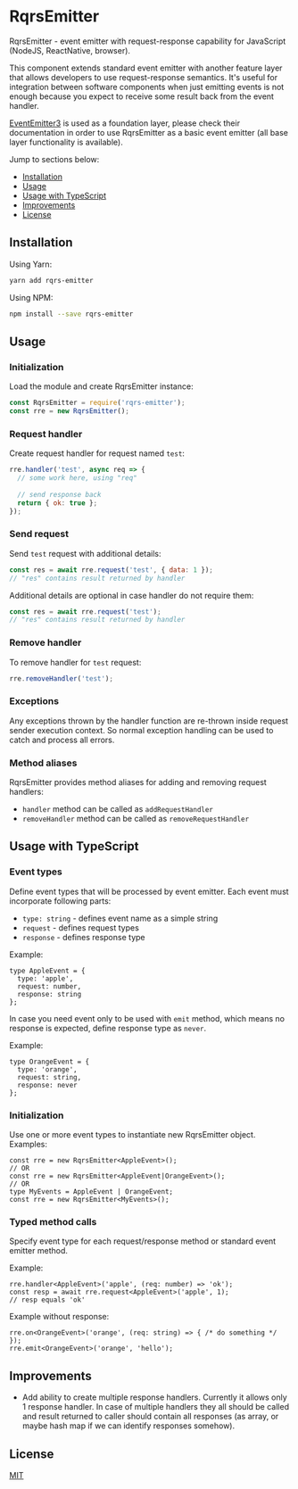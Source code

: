 # RqrsEmitter

RqrsEmitter - event emitter with request-response capability for JavaScript 
(NodeJS, ReactNative, browser).

This component extends standard event emitter with another feature layer that 
allows developers to use request-response semantics. It's useful for integration 
between software components when just emitting events is not enough because you 
expect to receive some result back from the event handler.

[EventEmitter3](https://github.com/primus/eventemitter3) is used as a foundation 
layer, please check their documentation in order to use RqrsEmitter as a basic 
event emitter (all base layer functionality is available).

Jump to sections below:

* [Installation](#installation)
* [Usage](#usage)
* [Usage with TypeScript](#usage-with-typescript)
* [Improvements](#improvements)
* [License](#license)


## Installation

Using Yarn:
```bash
yarn add rqrs-emitter
```

Using NPM:
```bash
npm install --save rqrs-emitter
```


## Usage

### Initialization

Load the module and create RqrsEmitter instance:
```js
const RqrsEmitter = require('rqrs-emitter');
const rre = new RqrsEmitter();
```

### Request handler

Create request handler for request named `test`:
```js
rre.handler('test', async req => {
  // some work here, using "req"
  
  // send response back
  return { ok: true };
});
```

### Send request

Send `test` request with additional details:
```js
const res = await rre.request('test', { data: 1 });
// "res" contains result returned by handler
```

Additional details are optional in case handler do not require them:
```js
const res = await rre.request('test');
// "res" contains result returned by handler
```

### Remove handler

To remove handler for `test` request:
```js
rre.removeHandler('test');
```

### Exceptions

Any exceptions thrown by the handler function are re-thrown inside request 
sender execution context. So normal exception handling can be used to catch and 
process all errors.

### Method aliases

RqrsEmitter provides method aliases for adding and removing request handlers:

- `handler` method can be called as `addRequestHandler`
- `removeHandler` method can be called as `removeRequestHandler`


## Usage with TypeScript

### Event types

Define event types that will be processed by event emitter. Each event must 
incorporate following parts:
- `type: string` - defines event name as a simple string
- `request` - defines request types
- `response` - defines response type

Example:
```
type AppleEvent = {
  type: 'apple',
  request: number,
  response: string
};
```

In case you need event only to be used with `emit` method, which means no 
response is expected, define response type as `never`.

Example:
```
type OrangeEvent = {
  type: 'orange',
  request: string,
  response: never
};
```

### Initialization

Use one or more event types to instantiate new RqrsEmitter object. Examples:
```
const rre = new RqrsEmitter<AppleEvent>();
// OR
const rre = new RqrsEmitter<AppleEvent|OrangeEvent>();
// OR
type MyEvents = AppleEvent | OrangeEvent;
const rre = new RqrsEmitter<MyEvents>();
```

### Typed method calls

Specify event type for each request/response method or standard event emitter 
method.

Example:
```
rre.handler<AppleEvent>('apple', (req: number) => 'ok');
const resp = await rre.request<AppleEvent>('apple', 1);
// resp equals 'ok'
```

Example without response:
```
rre.on<OrangeEvent>('orange', (req: string) => { /* do something */ });
rre.emit<OrangeEvent>('orange', 'hello');
```

## Improvements

- Add ability to create multiple response handlers. Currently it allows only 1 
  response handler. In case of multiple handlers they all should be called and 
  result returned to caller should contain all responses (as array, or maybe 
  hash map if we can identify responses somehow).


## License

[MIT](LICENSE)
